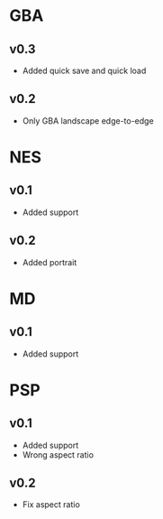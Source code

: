 # GBA

## v0.3

- Added quick save and quick load

## v0.2

- Only GBA landscape edge-to-edge

# NES

## v0.1

- Added support

## v0.2

- Added portrait

# MD

## v0.1

- Added support

# PSP

## v0.1

- Added support
- Wrong aspect ratio

## v0.2

- Fix aspect ratio
